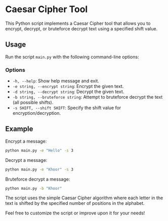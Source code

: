 # Caesar Cipher Tool

This Python script implements a Caesar Cipher tool that allows you to encrypt, decrypt, or bruteforce decrypt text using a specified shift value.

## Usage

Run the script `main.py` with the following command-line options:

### Options

- `-h, --help`: Show help message and exit.
- `-e string, --encrypt string`: Encrypt the given text.
- `-d string, --decrypt string`: Decrypt the given text.
- `-b string, --bruteforce string`: Attempt to bruteforce decrypt the text (all possible shifts).
- `-s SHIFT, --shift SHIFT`: Specify the shift value for encryption/decryption.

## Example

Encrypt a message:
```bash
python main.py -e "Hello" -s 3
```

Decrypt a message:
```bash
python main.py -e "Khoor" -s 3
```
Bruteforce decrypt a message:
```bash
python main.py -b "Khoor"
```

The script uses the simple Caesar Cipher algorithm where each letter in the text is shifted by the specified number of positions in the alphabet.

Feel free to customize the script or improve upon it for your needs!
